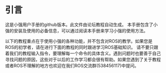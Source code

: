 # 引言

这是小强用户手册的github版本。此文件由论坛教程自动生成。
本手册包含了小强的安装及使用的必备信息，可以通过阅读本手册来学习小强的使用方法。

以下的教程重点在于使用小强的各种功能，并不包含对ROS的教学。如果您是ROS的初学者，请在进行下面的教程的同时跟进学习ROS基础知识。 请不要只跟着我们的教程输入指令，要理解每一个命令的具体含义。遇到问题时也要善于自己寻找问题的原因，这些对于以后的工作学习都会很有帮助。如果您遇到了关于教程或者ROS不理解的地方也欢迎在我们ROS交流群(538456117)中提问。



